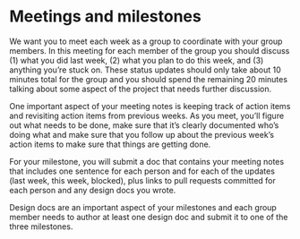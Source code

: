 # Meetings and milestones
We want you to meet each week as a group to coordinate with your group members. In this meeting for each member of the group you should discuss (1) what you did last week, (2) what you plan to do this week, and (3) anything you’re stuck on. These status updates should only take about 10 minutes total for the group and you should spend the remaining 20 minutes talking about some aspect of the project that needs further discussion.

One important aspect of your meeting notes is keeping track of action items and revisiting action items from previous weeks. As you meet, you’ll figure out what needs to be done, make sure that it’s clearly documented who’s doing what and make sure that you follow up about the previous week’s action items to make sure that things are getting done.

For your milestone, you will submit a doc that contains your meeting notes that includes one sentence for each person and for each of the updates (last week, this week, blocked), plus links to pull requests committed for each person and any design docs you wrote.

Design docs are an important aspect of your milestones and each group member needs to author at least one design doc and submit it to one of the three milestones.
